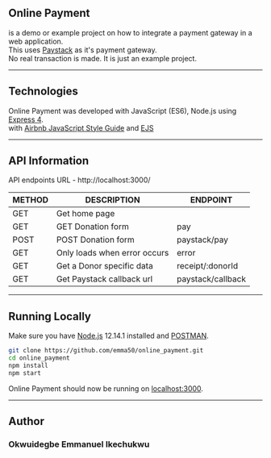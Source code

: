 ## Online Payment
is a demo or example project on how to integrate a payment gateway in a web application. <br>
This uses [Paystack](https://paystack.com/) as it's payment gateway.<br>
No real transaction is made. It is just an example project.

___


## Technologies
Online Payment was developed with JavaScript (ES6), Node.js using [Express 4](http://expressjs.com/). <br/>
with [Airbnb JavaScript Style Guide](https://github.com/airbnb/javascript) and [EJS](https://ejs.co/)  

___


## API Information
API endpoints URL - http://localhost:3000/

|METHOD  |DESCRIPTION                     |ENDPOINT           |
|------- |------------------------------- |-------------------|
|GET     |Get home page                   |                   |
|GET     |GET Donation form               |pay                |
|POST    |POST Donation form              |paystack/pay       |
|GET     |Only loads when error occurs    |error              |
|GET     |Get a Donor specific data       |receipt/:donorId   |
|GET     |Get Paystack callback url       |paystack/callback  |


___


## Running Locally

Make sure you have [Node.js](http://nodejs.org/) 12.14.1 installed and [POSTMAN](https://www.getpostman.com/downloads/).

```sh
git clone https://github.com/emma50/online_payment.git
cd online_payment
npm install
npm start
```

Online Payment should now be running on [localhost:3000](http://localhost:3000/).

___

## Author
### Okwuidegbe Emmanuel Ikechukwu
